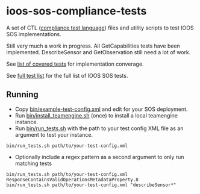 # ioos-sos-compliance-tests

A set of CTL ([compliance test language](http://portal.opengeospatial.org/files/?artifact_id=33085)) files and utility scripts to test IOOS SOS implementations.

Still very much a work in progress. All GetCapabilities tests have been implemented. DescribeSensor and GetObservation still need a lot of work.

See [list of covered tests](covered_tests.txt) for implementation converage.

See [full test list](https://github.com/ioos/sos-guidelines/blob/master/doc/testing/sos_test_list_github_notoc_summary.md) for the full list of IOOS SOS tests.

## Running

* Copy [bin/example-test-config.xml](bin/example-test-config.xml) and edit for your SOS deployment.
* Run [bin/install_teamengine.sh](bin/install_teamengine.sh) (once) to install a local teamengine instance.
* Run [bin/run_tests.sh](bin/run_tests.sh) with the path to your test config XML file as an argument to test your instance.

```
bin/run_tests.sh path/to/your-test-config.xml
```

* Optionally include a regex pattern as a second argument to only run matching tests

```
bin/run_tests.sh path/to/your-test-config.xml ResponseContainsValidOperationsMetadataProperty.8
bin/run_tests.sh path/to/your-test-config.xml "describeSensor*"
```

